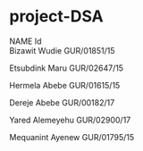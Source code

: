 # project-DSA
NAME                                    Id                      
Bizawit Wudie                      GUR/01851/15

Etsubdink  Maru                    GUR/02647/15  

Hermela    Abebe                   GUR/01615/15 

Dereje     Abebe                   GUR/00182/17 

Yared     Alemeyehu                GUR/02900/17 

Mequanint Ayenew                    GUR/01795/15           
